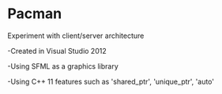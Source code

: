Pacman
======

Experiment with client/server architecture

-Created in Visual Studio 2012

-Using SFML as a graphics library

-Using C++ 11 features such as 'shared_ptr', 'unique_ptr', 'auto'

